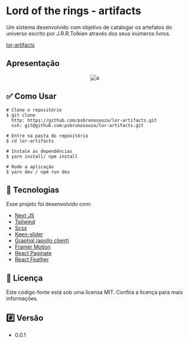 # Lord of the rings - artifacts

Um sistema desenvolvido com objetivo de catalogar os artefatos do universo escrito por J.R.R.Tolkien 
através dos seus inúmeros livros.

<a href="https://lor-artifacts.vercel.app">lor-artifacts</a>

## Apresentação

<div style="gap: 24px; display: flex; justify-content: center; align-items: center">
    <div style="display: flex; justify-content: center; align-items: center">
        <img alt="a" src="https://lor-artifacts.s3.amazonaws.com/readme/lor-gif-app.gif"/>
    </div>  
    <div style="display: flex; justify-content: center; align-items: center">
        <img alt="" src="https://lor-artifacts.s3.amazonaws.com/readme/lor-web.gif"/>
    </div>  
</div>

## ✅ Como Usar

  ```
# Clone o repositório
$ git clone 
    http: https://github.com/psbrunosouza/lor-artifacts.git
    ssh: git@github.com:psbrunosouza/lor-artifacts.git

# Entre na pasta do repositório
$ cd lor-artifacts

# Instale as dependências
$ yarn install/ npm install

# Rode a aplicação
$ yarn dev / npm run dev
  ```

## 🚀 Tecnologias
Esse projeto foi desenvolvido com:

- <a href="https://nextjs.org/">Next JS</a>
- <a href="https://tailwindui.com/">Tailwind</a>
- <a href="https://sass-lang.com/">Scss</a>
- <a href="https://keen-slider.io/">Keen-slider</a>
- <a href="https://www.apollographql.com/docs/react/">Graphql (apollo client)</a>
- <a href="https://www.framer.com/motion/">Framer Motion</a>
- <a href="https://www.npmjs.com/package/react-paginate">React Paginate</a>
- <a href="https://www.npmjs.com/package/react-feather">React Feather</a>

## 📝 Licença
Este código-fonte está sob uma licensa MIT. Confira a licença para mais informações.

## #️⃣ Versão
- 0.0.1
